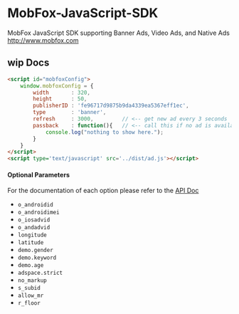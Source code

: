 MobFox-JavaScript-SDK
=====================

 MobFox JavaScript SDK supporting Banner Ads, Video Ads, and Native Ads  http://www.mobfox.com


## wip Docs
```html
<script id="mobfoxConfig">
    window.mobfoxConfig = {
        width       : 320,
        height      : 50,
        publisherID : 'fe96717d9875b9da4339ea5367eff1ec',
        type        : 'banner',
        refresh     : 3000,         // <-- get new ad every 3 seconds
        passback    : function(){   // <-- call this if no ad is available
            console.log("nothing to show here.");
        }
    }
</script>
<script type='text/javascript' src='../dist/ad.js'></script>

```

#### Optional Parameters

For the documentation of each option please refer to the [API Doc](http://dev.mobfox.com/index.php?title=Ad_Request_API)

 * ```o_androidid```
 * ```o_androidimei```
 * ```o_iosadvid```
 * ```o_andadvid```
 * ```longitude```
 * ```latitude```
 * ```demo.gender```
 * ```demo.keyword```
 * ```demo.age```
 * ```adspace.strict```
 * ```no_markup```
 * ```s_subid```
 * ```allow_mr```
 * ```r_floor```

